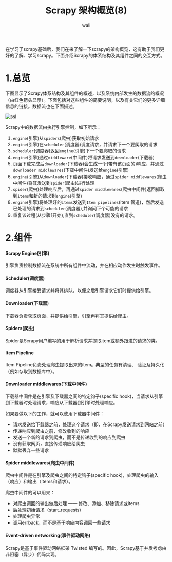 ﻿---
layout: post
title: Scrapy 架构概览(8) #标题
tagline: Feed exports
category: python      #分类
author: wali    #作者
tag: Scrapy     #标签
ghurl:        #github url
ghurl_zip:   #github zip下载
comments: true

post_nav: ["1.总览","2.组件"] 
group_tag: Scrapy 
---

在学习了scrapy基础后，我们在来了解一下scrapy的架构概览，这有助于我们更好的了解、学习scrapy。下面介绍Scrapy的体系结构及其组件之间的交互方式。

# 1.总览

下图显示了Scrapy体系结构及其组件的概述，以及系统内部发生的数据流的概况（由红色箭头显示）。下面包括对这些组件的简要说明，以及有关它们的更多详细信息的链接。数据流也在下面描述。

![ssl](http://walidream.com:9999/blogImage/python/python_22.png)


Scrapy中的数据流由执行引擎控制，如下所示：
1. `engine`(引擎)从`spiders`(爬虫)获取初始请求
2. `engine`(引擎)在`scheduler`(调度器)调度请求，并请求下一个要爬取的请求
3. `scheduler`(调度器)返回`engine`(引擎)下一个要爬取的请求
4. `engine`(引擎)通过`middleware`(中间件)将请求发送到`downloader`(下载器)
5. 页面下载完成后`downloader`(下载器)会生成一个(带有该页面的)响应，并通过`downloader middlewares`(下载中间件)发送给`engine`(引擎)
6. `engine`(引擎)从`downloader`(下载器)接收响应，通过`spider middlewares`(爬虫中间件)将其发送到`spider`(爬虫)进行处理
7. `spider`(爬虫)处理响应后，再通过`spider middlewares`(爬虫中间件)返回抓取到`items`和新的请求到`engine`(引擎)
8. `engine`(引擎)将处理好的`items`发送到`Item pipelines`(item 管道)，然后发送已处理的请求到`scheduler`(调度器),并询问下个可能的请求
9. 重复该过程(从步骤1开始),直到`scheduler`(调度器)没有的请求。


# 2.组件

#### Scrapy Engine(引擎)

引擎负责控制数据流在系统中所有组件中流动，并在相应动作发生时触发事件。

#### Scheduler(调度器)

调度器从引擎接受请求并将其排队，以便之后引擎请求它们时提供给引擎。

#### Downloader(下载器)

下载器负责获取页面，并提供给引擎，引擎再将其提供给爬虫。


#### Spiders(爬虫)

Spider是Scrapy用户编写的用于解析请求并提取item或额外跟进的请求的类。

#### Item Pipeline

Item Pipeline负责处理爬虫提取出来的item。典型的任务有清理、 验证及持久化（例如存取到数据库中）。

#### Downloader middlewares(下载中间件)

下载器中间件是在引擎及下载器之间的特定钩子(specific hook)，当请求从引擎到下载器时处理请求，响应从下载器到引擎时处理响应。

如果要做以下的工作，就可以使用下载器中间件：
- 请求发送给下载器之前，处理这个请求（即，在Scrapy发送请求到网站之前）
- 传递响应到爬虫之前，修改收到的响应
- 发送一个新的请求到爬虫，而不是传递收到的响应到爬虫
- 没有获取网页，直接传递响应给爬虫
- 默默丢弃一些请求


#### Spider middlewares(爬虫中间件)

爬虫中间件是在引擎及爬虫之间的特定钩子(specific hook)，处理爬虫的输入（响应）和输出（items和请求）。

爬虫中间件的可以用来：
- 对爬虫调回的输出做后处理 —— 修改、添加、移除请求或items
- 后处理初始请求（start_requests）
- 处理爬虫异常
- 调用errback，而不是基于响应内容调回一些请求

#### Event-driven networking(事件驱动网络)

Scrapy是基于事件驱动网络框架 Twisted 编写的。因此，Scrapy基于并发考虑由非阻塞（异步）代码实现。












